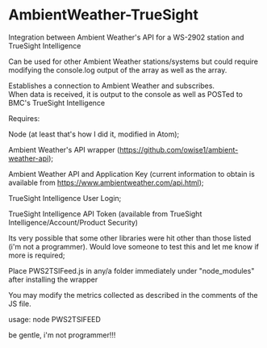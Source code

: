 # AmbientWeather-TrueSight

Integration between Ambient Weather's API for a WS-2902 station and TrueSight Intelligence

Can be used for other Ambient Weather stations/systems but could require modifying the console.log output of the array as well as the array.

Establishes a connection to Ambient Weather and subscribes.  
When data is received, it is output to the console as well as POSTed to BMC's TrueSight Intelligence

Requires:

Node (at least that's how I did it, modified in Atom);

Ambient Weather's API wrapper (https://github.com/owise1/ambient-weather-api);

Ambient Weather API and Application Key (current information to obtain is available from https://www.ambientweather.com/api.html);

TrueSight Intelligence User Login;

TrueSight Intelligence API Token (available from TrueSight Intelligence/Account/Product Security)
  
Its very possible that some other libraries were hit other than those listed (i'm not a programmer).
Would love someone to test this and let me know if more is required;

Place PWS2TSIFeed.js in any/a folder immediately under "node_modules" after installing the wrapper
  
You may modify the metrics collected as described in the comments of the JS file.

usage:
node PWS2TSIFEED

be gentle, i'm not programmer!!!
